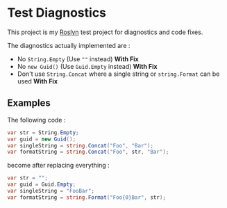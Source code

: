 Test Diagnostics
================

This project is my [Roslyn](https://roslyn.codeplex.com/) test project for diagnostics and code fixes.

The diagnostics actually implemented are :

* No `String.Empty` (Use `""` instead) **With Fix**
* No `new Guid()` (Use `Guid.Empty` instead) **With Fix**
* Don't use `String.Concat` where a single string or `string.Format` can be used **With Fix**

Examples
--------

The following code :

```csharp
var str = String.Empty;
var guid = new Guid();
var singleString = string.Concat("Foo", "Bar");
var formatString = string.Concat("Foo", str, "Bar");
```

become after replacing everything :
```csharp
var str = "";
var guid = Guid.Empty;
var singleString = "FooBar";
var formatString = string.Format("Foo{0}Bar", str);
```